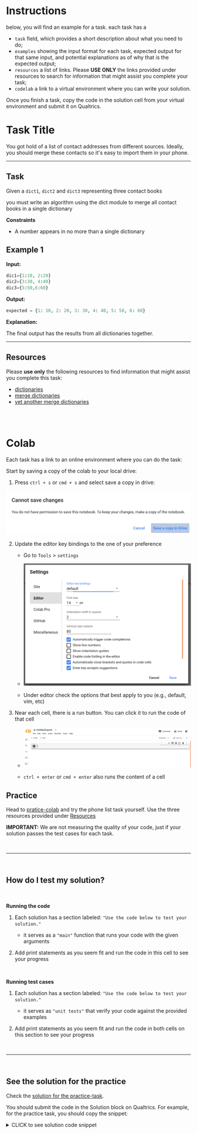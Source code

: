 # Instructions


below, you will find an example for a task. each task has a


* `task` field, which provides a short description about what you need to do;
* `examples` showing the input format for each task, expected output for that same input, and potential explanations as of why that is the expected output;
* `resources` a list of links. Please **USE ONLY** the links provided under resources to search for information that might assist you complete your task;
* `codelab` a link to a virtual environment where you can write your solution. 

Once you finish a task, copy the code in the solution cell from your virtual environment and submit it on Qualtrics.




# Task Title


You got hold of a list of contact addresses from different sources. Ideally, you should merge these contacts so it's easy to import them in your phone. 

___


## Task


Given a `dict1`, `dict2` and `dict3` representing three contact books


you must write an algorithm using the dict module to merge all contact books in a single dictionary


**Constraints**

* A number appears in no more than a single dictionary


## Example 1



**Input:**

```python
dic1={1:10, 2:20}
dic2={3:30, 4:40}
dic3={5:50,6:60}
```

**Output:**

```python
expected = {1: 10, 2: 20, 3: 30, 4: 40, 5: 50, 6: 60}
```

**Explanation:**

The final output has the results from all dictionaries together. 




___


## Resources

Please **use only** the following resources to find information that might assist you complete this task:


* <a href="https://docs.python.org/3/tutorial/datastructures.html#dictionaries" target="_blank">dictionaries</a>
* <a href="https://stackoverflow.com/questions/38987/how-do-i-merge-two-dictionaries-in-a-single-expression-take-union-of-dictionari" target="_blank">merge dictionaries</a>
* <a href="https://stackoverflow.com/questions/65539313/combine-two-dictionaries-with-preference-to-one-of-them" target="_blank">yet another merge dictionaries</a>


<br>
<br>


# Colab


Each task has a link to an online environment where you can do the task:

Start by saving a copy of the colab to your local drive:

1. Press `ctrl + s` or `cmd + s` and select save a copy in drive:

![image info](./colab-save-copy.png)


2. Update the editor key bindings to the one of your preference

    * Go to `Tools` > `settings`

    * ![image info](./colab-settings.png)

    * Under editor check the options that best apply to you (e.g., default, vim, etc)


3. Near each cell, there is a run button. You can click it to run the code of that cell

    * ![image info](./colab-empty.png)

    * `ctrl + enter` or `cmd + enter` also runs the content of a cell


## Practice 

Head to <a href="https://colab.research.google.com/drive/18XUYSK1lUynsK1Mn9nj7foxDzw7MKSSO?usp=sharing" target="_blank">pratice-colab</a> and try the phone list task yourself. Use the three resources provided under [Resources](#Resources)


**IMPORTANT:** We are not measuring the quality of your code, just if your solution passes the test cases for each task.

<br>

___

<br>

## How do I test my solution?

<br>

**Running the code**

1. Each solution has a section labeled: `"Use the code below to test your solution."`

    * it serves as a `"main"` function that runs your code with the given arguments


2. Add print statements as you seem fit and run the code in this cell to see your progress

<br>

**Running test cases**


1. Each solution has a section labeled: `"Use the code below to test your solution."`

    * it serves as `"unit tests"`  that verify your code against the provided examples


2. Add print statements as you seem fit and run the code in both cells on this section to see your progress

<br>

___

<br>

## See the solution for the practice


Check the <a href="https://colab.research.google.com/drive/1opTGbTV0NqEA9g-uRISYPQ-yyI6QeeLO?usp=sharing" target="_blank">solution for the practice-task</a>. 

You should submit the code in the Solution block on Qualtrics. For example, for the practice task, you should copy the snippet:

<details>
    <summary>CLICK to see solution code snippet</summary>
    class Solution(object):

        def merge_dict(self, d1: dict, d2: dict, d3: dict) -> dict:
            
            result = dict()
            for current in [d1, d2, d3]:
            result.update(current)
            print(result) # just for debugging

            return result
</details>     
